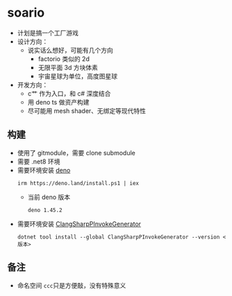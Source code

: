 # soario

- 计划是搞一个工厂游戏
- 设计方向：
  - 说实话么想好，可能有几个方向
    - factorio 类似的 2d
    - 无限平面 3d 方块体素
    - 宇宙星球为单位，高度图星球
- 开发方向：
  - c艹 作为入口，和 c# 深度结合
  - 用 deno ts 做资产构建
  - 尽可能用 mesh shader、无绑定等现代特性

## 构建
- 使用了 gitmodule，需要 clone submodule
- 需要 .net8 环境
- 需要环境安装 [deno](https://deno.com/)
  ```
  irm https://deno.land/install.ps1 | iex
  ```
  - 当前 deno 版本
    ```
    deno 1.45.2
    ```
- 需要环境安装 [ClangSharpPInvokeGenerator](https://github.com/dotnet/ClangSharp)
  ```
  dotnet tool install --global ClangSharpPInvokeGenerator --version <版本>
  ```

## 备注 
- 命名空间 `ccc`只是方便敲，没有特殊意义
